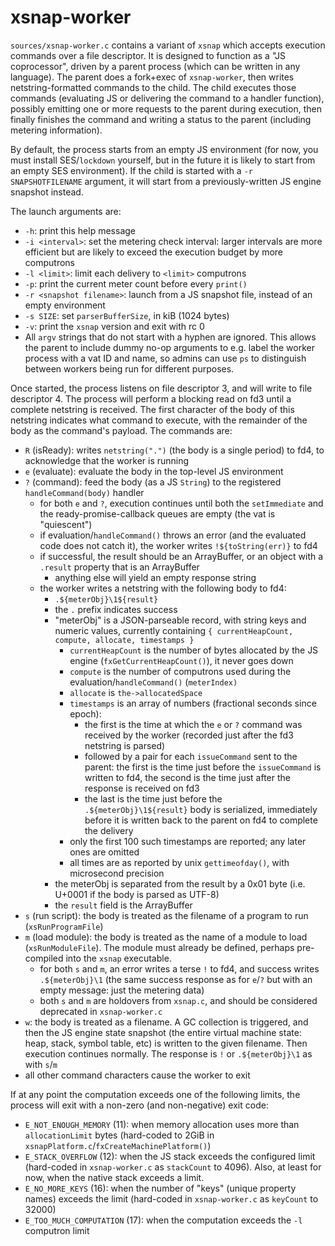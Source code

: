 # xsnap-worker

`sources/xsnap-worker.c` contains a variant of `xsnap` which accepts execution commands over a file descriptor. It is designed to function as a "JS coprocessor", driven by a parent process (which can be written in any language). The parent does a fork+exec of `xsnap-worker`, then writes netstring-formatted commands to the child. The child executes those commands (evaluating JS or delivering the command to a handler function), possibly emitting one or more requests to the parent during execution, then finally finishes the command and writing a status to the parent (including metering information).

By default, the process starts from an empty JS environment (for now, you must install SES/`lockdown` yourself, but in the future it is likely to start from an empty SES environment). If the child is started with a `-r SNAPSHOTFILENAME` argument, it will start from a previously-written JS engine snapshot instead.

The launch arguments are:

* `-h`: print this help message
* `-i <interval>`: set the metering check interval: larger intervals are more efficient but are likely to exceed the execution budget by more computrons
* `-l <limit>`: limit each delivery to `<limit>` computrons
* `-p`: print the current meter count before every `print()`
* `-r <snapshot filename>`: launch from a JS snapshot file, instead of an empty environment
* `-s SIZE`: set `parserBufferSize`, in kiB (1024 bytes)
* `-v`: print the `xsnap` version and exit with rc 0
* All `argv` strings that do not start with a hyphen are ignored. This allows the parent to include dummy no-op arguments to e.g. label the worker process with a vat ID and name, so admins can use `ps` to distinguish between workers being run for different purposes.

Once started, the process listens on file descriptor 3, and will write to file descriptor 4. The process will perform a blocking read on fd3 until a complete netstring is received. The first character of the body of this netstring indicates what command to execute, with the remainder of the body as the command's payload. The commands are:

* `R` (isReady): writes `netstring(".")` (the body is a single period) to fd4, to acknowledge that the worker is running
* `e` (evaluate): evaluate the body in the top-level JS environment
* `?` (command): feed the body (as a JS `String`) to the registered `handleCommand(body)` handler
  * for both `e` and `?`, execution continues until both the `setImmediate` and the ready-promise-callback queues are empty (the vat is "quiescent")
  * if evaluation/`handleCommand()` throws an error (and the evaluated code does not catch it), the worker writes `!${toString(err)}` to fd4
  * if successful, the result should be an ArrayBuffer, or an object with a `.result` property that is an ArrayBuffer
    * anything else will yield an empty response string
  * the worker writes a netstring with the following body to fd4:
    * `.${meterObj}\1${result}`
    * the `.` prefix indicates success
    * "meterObj" is a JSON-parseable record, with string keys and numeric values, currently containing `{ currentHeapCount, compute, allocate, timestamps }`
      * `currentHeapCount` is the number of bytes allocated by the JS engine (`fxGetCurrentHeapCount()`), it never goes down
      * `compute` is the number of computrons used during the evaluation/`handleCommand()` (`meterIndex)`
      * `allocate` is `the->allocatedSpace`
      * `timestamps` is an array of numbers (fractional seconds since epoch):
        * the first is the time at which the `e` or `?` command was received by the worker (recorded just after the fd3 netstring is parsed)
        * followed by a pair for each `issueCommand` sent to the parent: the first is the time just before the `issueCommand` is written to fd4, the second is the time just after the response is received on fd3
        * the last is the time just before the `.${meterObj}\1${result}` body is serialized, immediately before it is written back to the parent on fd4 to complete the delivery
      * only the first 100 such timestamps are reported; any later ones are omitted
      * all times are as reported by unix `gettimeofday()`, with microsecond precision
    * the meterObj is separated from the result by a 0x01 byte (i.e. U+0001 if the body is parsed as UTF-8)
    * the `result` field is the ArrayBuffer
* `s` (run script): the body is treated as the filename of a program to run (`xsRunProgramFile`)
* `m` (load module): the body is treated as the name of a module to load (`xsRunModuleFile`). The module must already be defined, perhaps pre-compiled into the `xsnap` executable.
  * for both `s` and `m`, an error writes a terse `!` to fd4, and success writes `.${meterObj}\1` (the same success response as for `e`/`?` but with an empty message: just the metering data)
  * both `s` and `m` are holdovers from `xsnap.c`, and should be considered deprecated in `xsnap-worker.c`
* `w`: the body is treated as a filename. A GC collection is triggered, and then the JS engine state snapshot (the entire virtual machine state: heap, stack, symbol table, etc) is written to the given filename. Then execution continues normally. The response is `!` or `.${meterObj}\1` as with `s`/`m`
* all other command characters cause the worker to exit

If at any point the computation exceeds one of the following limits, the process will exit with a non-zero (and non-negative) exit code:

* `E_NOT_ENOUGH_MEMORY` (11): when memory allocation uses more than `allocationLimit` bytes (hard-coded to 2GiB in `xsnapPlatform.c`/`fxCreateMachinePlatform()`)
* `E_STACK_OVERFLOW` (12): when the JS stack exceeds the configured limit (hard-coded in `xsnap-worker.c` as `stackCount` to 4096). Also, at least for now, when the native stack exceeds a limit.
* `E_NO_MORE_KEYS` (16): when the number of "keys" (unique property names) exceeds the limit (hard-coded in `xsnap-worker.c` as `keyCount` to 32000)
* `E_TOO_MUCH_COMPUTATION` (17): when the computation exceeds the `-l` computron limit
